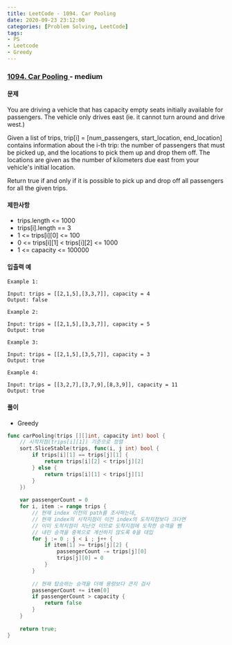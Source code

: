 ```yaml
---
title: LeetCode - 1094. Car Pooling
date: 2020-09-23 23:12:00
categories: [Problem Solving, LeetCode]
tags:
- PS
- Leetcode
- Greedy
---
```


### [ 1094. Car Pooling ](https://leetcode.com/problems/car-pooling/) - medium

#### 문제

You are driving a vehicle that has capacity empty seats initially available for passengers.  The vehicle only drives east (ie. it cannot turn around and drive west.)

Given a list of trips, trip[i] = [num_passengers, start_location, end_location] contains information about the i-th trip: the number of passengers that must be picked up, and the locations to pick them up and drop them off.  The locations are given as the number of kilometers due east from your vehicle's initial location.

Return true if and only if it is possible to pick up and drop off all passengers for all the given trips. 

#### 제한사항

- trips.length <= 1000
- trips[i].length == 3
- 1 <= trips[i][0] <= 100
- 0 <= trips[i][1] < trips[i][2] <= 1000
- 1 <= capacity <= 100000

#### 입출력 예

```
Example 1:

Input: trips = [[2,1,5],[3,3,7]], capacity = 4
Output: false
```

```
Example 2:

Input: trips = [[2,1,5],[3,3,7]], capacity = 5
Output: true
```

```
Example 3:

Input: trips = [[2,1,5],[3,5,7]], capacity = 3
Output: true
```

```
Example 4:

Input: trips = [[3,2,7],[3,7,9],[8,3,9]], capacity = 11
Output: true
```

#### 풀이
- Greedy

```go
func carPooling(trips [][]int, capacity int) bool {    
    // 시작지점(trips[i][1]) 기준으로 정렬
    sort.SliceStable(trips, func(i, j int) bool {
        if trips[i][1] == trips[j][1] {
            return trips[i][2] < trips[j][2]
        } else {
            return trips[i][1] < trips[j][1]
        }
    })
    
    var passengerCount = 0
    for i, item := range trips {
        // 현재 index 이전의 path를 조사하는데,
        // 현재 index의 시작지점이 이전 index의 도착지점보다 크다면
        // 이미 도착지점이 지난것 이므로 도착지점에 도착한 승객을 뺌
        // 내린 승객을 중복으로 계산하지 않도록 0을 대입
        for j := 0 ; j < i ; j++ {
            if item[1] >= trips[j][2] {
                passengerCount -= trips[j][0]
                trips[j][0] = 0
            }
        }
        
        // 현재 탑승하는 승객을 더해 용량보다 큰지 검사 
        passengerCount += item[0]
        if passengerCount > capacity {
            return false
        }
    }
    
    return true;
}
```
